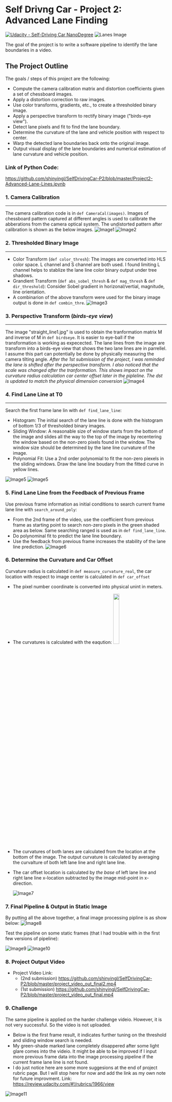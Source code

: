 # Self Drivng Car - Project 2:  Advanced Lane Finding
[![Udacity - Self-Driving Car NanoDegree](https://s3.amazonaws.com/udacity-sdc/github/shield-carnd.svg)](http://www.udacity.com/drive)
![Lanes Image](output_images/08_Final2.png)

The goal of the project is to write a software pipeline to identify the lane boundaries in a video. 


The Project Outline
---

The goals / steps of this project are the following:

* Compute the camera calibration matrix and distortion coefficients given a set of chessboard images.
* Apply a distortion correction to raw images.
* Use color transforms, gradients, etc., to create a thresholded binary image.
* Apply a perspective transform to rectify binary image ("birds-eye view").
* Detect lane pixels and fit to find the lane boundary.
* Determine the curvature of the lane and vehicle position with respect to center.
* Warp the detected lane boundaries back onto the original image.
* Output visual display of the lane boundaries and numerical estimation of lane curvature and vehicle position.


### Link of Python Code: 
https://github.com/shinyingl/SelfDrivingCar-P2/blob/master/Project2-Advanced-Lane-Lines.ipynb

### 1. Camera Calibration
---
The camera calibration code is in `def CameraCal(images)`. Images of chessboard pattern captured at different angles is used to calibrate the abberations from the camera optical system. The undistorted pattern after calibration is shown as the below images.
![Image1](output_images/01_Undistrot.png)
![Image2](output_images/02_Undistrot.png)

### 2. Thresholded Binary Image
---
- Color Transform (`def color_thresh`): The images are converted into HLS color space. L channel and S channel are both used. I found limiting L channel helps to stablize the lane line color binary output under tree shadows. 
- Grandient Transform (`def abs_sobel_thresh` & `def mag_thresh` & `def dir_threshold`): Consider Sobel gradient in horizonal/vertial, magnitude, line orientation. 
- A combinarion of the above transform were used for the binary image output is done in `def combin_thre`.
![Image3](output_images/03_CombinedThreshold.png)

### 3. Perspective Transform (*birds-eye view*)
---
The image "straight_line1.jpg" is used to obtain the tranformation matrix M and inverse of M in `def birdseye`. It is easier to eye-ball if the transformation is working as expecected. The lane lines from the image are transform into a birds-eye view that shows the two lane lines are in parrellel. I assume this part can potentially be done by physically measuring the camera tilting angle. 
*After the 1st submission of the project, I was reminded the lane is shifted after the perspective transform. I also noticed that the scale was changed after the tranformation. This shows impact on the curvature radius calculation car center offset later in the pipleline. The dst is updated to match the physical dimension conversion*
![Image4](output_images/04_BirdsEyeView.png)

### 4. Find Lane Line at T0
---
Search the first frame lane lin with `def find_lane_line`:
- Histogram: The initial search of the lane line is done with the histogram of bottom 1/3 of thresholded binary images. 
- Sliding Window: A reasonable size of window starts from the bottom of the image and slides all the way to the top of the image by recentering the window based on the non-zero pixels found in the window. The window size should be determined by the lane line curvature of the image.
- Polynomial Fit: Use a 2nd order polynomial to fit the non-zero piexels in the sliding windows. Draw the lane line boudary from the fitted curve in yellow lines. 

![Image5](output_images/05_FindLaneBoundary.png)   ![Image5](output_images/05_Histogram.png)

### 5. Find Lane Line from the Feedback of Previous Frame
Use previous frame information as initial conditions to search current frame lane line with `search_around_poly`:
- From the 2nd frame of the video, use the coefficient from previous frame as starting point to search non-zero pixels in the green shaded area as below. Same searching ranged is used as in `def find_lane_line`.
- Do polynominal fit to predict the lane line boundary. 
- Use the feedback from previous frame increases the stability of the lane line prediction.
![Image6](output_images/06_FindLaneBoundary.png)

### 6. Determine the Curvature and Car Offset
Curvature radius is calculated in `def measure_curvature_real`, the car location with respect to image center is calculated in  `def car_offset`
- The pixel number coordinate is converted into physical unint in meters.
- The curvatures is calculated with the eaqution: <img src="output_images/11_Curvature.png" width="20%">
- The curvatures of both lanes are calculated from the location at the bottom of the image. The output curvature is calculated by averaging the curvalture of both left lane line and right lane line.
- The car offset location is calculated by *the base* of left lane line and right lane line x-location subtracted by the image mid-point in x-direction.

  ![Image7](output_images/07_NumericalOutput2.png)

### 7. Final Pipeline & Output in Static Image
By putting all the above together, a final image processing pipline is as show below:
![Image8](output_images/10_Pipeline.png)

Test the pipeline on some static frames (that I had trouble with in the first few versions of pipeline):

![Image9](output_images/09_Issue2_2.png) ![Image10](output_images/09_Issue1_2.png) 

### 8. Project Output Video
- Project Video Link: 
	- (2nd submission) https://github.com/shinyingl/SelfDrivingCar-P2/blob/master/project_video_out_final2.mp4 
    - (1st submission) https://github.com/shinyingl/SelfDrivingCar-P2/blob/master/project_video_out_final.mp4

### 9. Challenge
The same pipeline is applied on the harder challenge videio. However, it is not very successful. So the video is not uploaded. 
- Below is the first frame result, it indicates further tuning on the threshold and sliding window search is needed. 
- My green-shade marked lane completely disappered after some light glare comes into the videio. It might be able to be improved if I input more previous frame data into the image processing pipeline if the current frame lane line is not found. 
- I do just notice here are some more suggesions at the end of project rubric page. But I will stop here for now and add the link as my own note for future improvment. Link: https://review.udacity.com/#!/rubrics/1966/view

![Image11](output_images/12_Challenge.png) 

